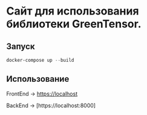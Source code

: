 # Сайт для использования библиотеки GreenTensor.

## Запуск 

```powershell
docker-compose up --build
```

## Использование

FrontEnd -> [https://localhost]()

BackEnd -> [https://localhost:8000]